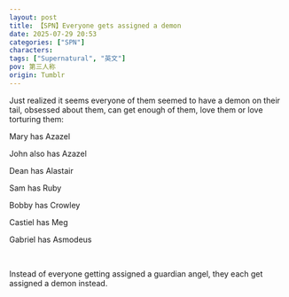 ```yaml
---
layout: post
title: 【SPN】Everyone gets assigned a demon
date: 2025-07-29 20:53
categories: ["SPN"]
characters: 
tags: ["Supernatural", "英文"]
pov: 第三人称
origin: Tumblr
---
```


Just realized it seems everyone of them seemed to have a demon on their tail, obsessed about them, can get enough of them, love them or love torturing them:

Mary has Azazel

John also has Azazel

Dean has Alastair

Sam has Ruby

Bobby has Crowley

Castiel has Meg

Gabriel has Asmodeus

<br>

Instead of everyone getting assigned a guardian angel, they each get assigned a demon instead.
